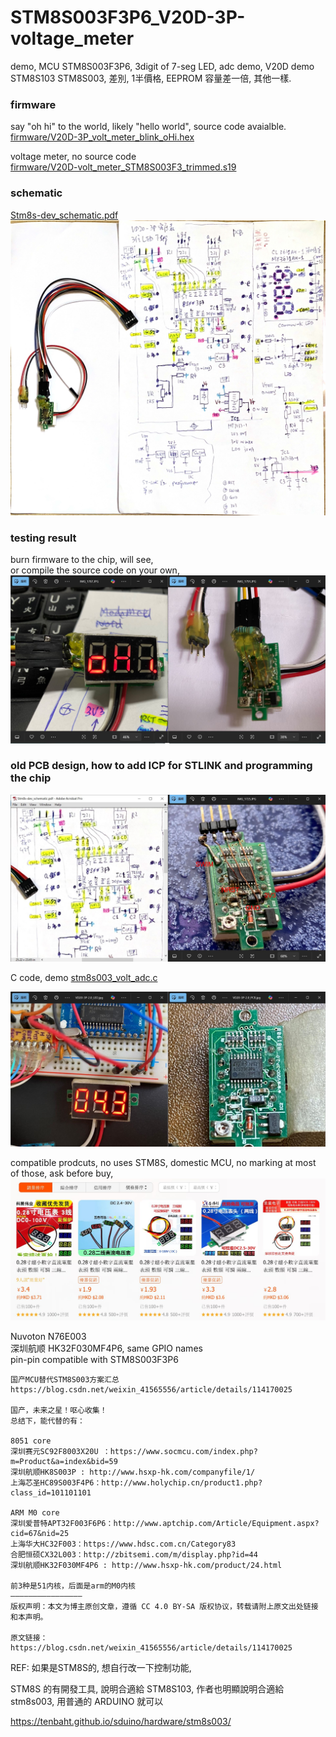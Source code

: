 # STM8S003F3P6_V20D-3P-voltage_meter
demo, MCU STM8S003F3P6, 3digit of 7-seg LED, adc demo, V20D demo  
STM8S103 STM8S003, 差別, 1半價格, EEPROM 容量差一倍, 其他一樣.  

### firmware
say "oh hi" to the world, likely "hello world", source code avaialble.  
[firmware/V20D-3P_volt_meter_blink_oHi.hex](firmware/V20D-3P_volt_meter_blink_oHi.hex)  

voltage meter, no source code  
[firmware/V20D-volt_meter_STM8S003F3_trimmed.s19](firmware/V20D-volt_meter_STM8S003F3_trimmed.s19)  

### schematic
[Stm8s-dev_schematic.pdf](Stm8s-dev_schematic.pdf)  
![Stm8s-dev_schematic.jpg](Stm8s-dev_schematic.jpg)

### testing result
burn firmware to the chip, will see,  
or compile the source code on your own,  
![says_oh-hi.JPG](says_oh-hi.JPG)

### old PCB design, how to add ICP for STLINK and programming the chip
![add_ICP_headers.JPG](add_ICP_headers.JPG)


C code, demo
[stm8s003_volt_adc.c](stm8s003_volt_adc.c)  

![VD20-3P-STM8S003_LED_VOLT_METER.JPG](VD20-3P-STM8S003_LED_VOLT_METER.JPG)   

compatible prodcuts, no uses STM8S, domestic MCU, no marking at most of those,
ask before buy,  
![VOL_TMETER.JPG](VOL_TMETER.JPG)  


Nuvoton N76E003  
深圳航顺 HK32F030MF4P6, same GPIO names  
pin-pin compatible with STM8S003F3P6  

```
国产MCU替代STM8S003方案汇总  
https://blog.csdn.net/weixin_41565556/article/details/114170025  
  
国产，未来之星！呕心收集！  
总结下，能代替的有：  

8051 core
深圳赛元SC92F8003X20U ：https://www.socmcu.com/index.php?m=Product&a=index&bid=59  
深圳航顺HK8S003P : http://www.hsxp-hk.com/companyfile/1/  
上海芯圣HC89S003F4P6：http://www.holychip.cn/product1.php?class_id=101101101  

ARM M0 core
深圳爱普特APT32F003F6P6：http://www.aptchip.com/Article/Equipment.aspx?cid=67&nid=25  
上海华大HC32F003：https://www.hdsc.com.cn/Category83  
合肥恒硕CX32L003：http://zbitsemi.com/m/display.php?id=44  
深圳航顺HK32F030MF4P6 : http://www.hsxp-hk.com/product/24.html
  
前3种是51内核，后面是arm的M0内核  
————————————————  
版权声明：本文为博主原创文章，遵循 CC 4.0 BY-SA 版权协议，转载请附上原文出处链接和本声明。  

原文链接：https://blog.csdn.net/weixin_41565556/article/details/114170025  
```


REF:
如果是STM8S的, 想自行改一下控制功能,  

STM8S 的有開發工具, 說明合適給 STM8S103, 作者也明顯說明合適給 stm8s003, 用普通的 ARDUINO 就可以  

https://tenbaht.github.io/sduino/hardware/stm8s003/  
